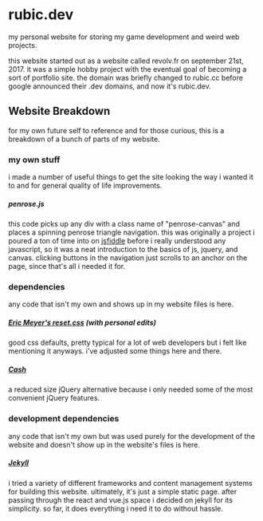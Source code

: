 # rubic.dev
my personal website for storing my game development and weird web projects.

this website started out as a website called revolv.fr on september 21st, 2017. it was a simple hobby project with the eventual goal of becoming a sort of portfolio site. the domain was briefly changed to rubic.cc before google announced their .dev domains, and now it's rubic.dev.

## Website Breakdown
for my own future self to reference and for those curious, this is a breakdown of a bunch of parts of my website.

### my own stuff
i made a number of useful things to get the site looking the way i wanted it to and for general quality of life improvements.

##### penrose.js
this code picks up any div with a class name of "penrose-canvas" and places a spinning penrose triangle navigation. this was originally a project i poured a ton of time into on [jsfiddle](https://jsfiddle.net/) before i really understood any javascript, so it was a neat introduction to the basics of js, jquery, and canvas. clicking buttons in the navigation just scrolls to an anchor on the page, since that's all i needed it for.

### dependencies
any code that isn't my own and shows up in my website files is here.

##### [Eric Meyer's reset.css](https://meyerweb.com/eric/tools/css/reset/) (with personal edits)
good css defaults, pretty typical for a lot of web developers but i felt like mentioning it anyways. i've adjusted some things here and there.

##### [Cash](https://github.com/kenwheeler/cash)
a reduced size jQuery alternative because i only needed some of the most convenient jQuery features.

### development dependencies
any code that isn't my own but was used purely for the development of the website and doesn't show up in the website's files is here.

##### [Jekyll](https://jekyllrb.com/)
i tried a variety of different frameworks and content management systems for building this website. ultimately, it's just a simple static page. after passing through the react and vue.js space i decided on jekyll for its simplicity. so far, it does everything i need it to do without hassle.
